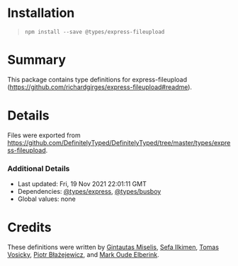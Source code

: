 # Installation
> `npm install --save @types/express-fileupload`

# Summary
This package contains type definitions for express-fileupload (https://github.com/richardgirges/express-fileupload#readme).

# Details
Files were exported from https://github.com/DefinitelyTyped/DefinitelyTyped/tree/master/types/express-fileupload.

### Additional Details
 * Last updated: Fri, 19 Nov 2021 22:01:11 GMT
 * Dependencies: [@types/express](https://npmjs.com/package/@types/express), [@types/busboy](https://npmjs.com/package/@types/busboy)
 * Global values: none

# Credits
These definitions were written by [Gintautas Miselis](https://github.com/Naktibalda), [Sefa Ilkimen](https://github.com/silkimen), [Tomas Vosicky](https://github.com/vosatom), [Piotr Błażejewicz](https://github.com/peterblazejewicz), and [Mark Oude Elberink](https://github.com/markxoe).
